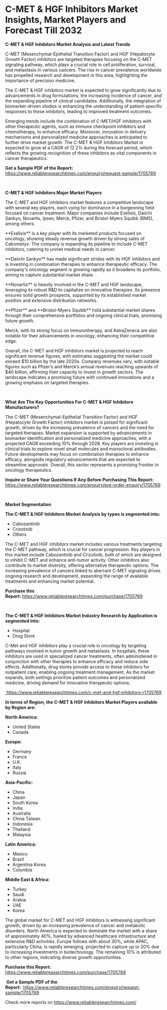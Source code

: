 <p><h1>C-MET & HGF Inhibitors Market Insights, Market Players and Forecast Till 2032</h1></p><p><strong>C-MET & HGF Inhibitors Market Analysis and Latest Trends</strong></p>
<p><p>C-MET (Mesenchymal-Epithelial Transition Factor) and HGF (Hepatocyte Growth Factor) inhibitors are targeted therapies focusing on the C-MET signaling pathway, which plays a crucial role in cell proliferation, survival, and metastasis in various cancers. The rise in cancer prevalence worldwide has propelled research and development in this area, highlighting the importance of precision medicine. </p><p>The C-MET & HGF inhibitors market is expected to grow significantly due to advancements in drug formulations, the increasing incidence of cancer, and the expanding pipeline of clinical candidates. Additionally, the integration of biomarker-driven studies is enhancing the understanding of patient-specific responses to these inhibitors, leading to improved treatment outcomes. </p><p>Emerging trends include the combination of C-MET/HGF inhibitors with other therapeutic agents, such as immune checkpoint inhibitors and chemotherapy, to enhance efficacy. Moreover, innovation in delivery mechanisms and personalized medicine approaches is anticipated to further drive market growth. The C-MET & HGF Inhibitors Market is expected to grow at a CAGR of 12.2% during the forecast period, which reflects the growing recognition of these inhibitors as vital components in cancer therapeutics.</p></p>
<p><strong>Get a Sample PDF of the Report:&nbsp;</strong> <a href="https://www.reliableresearchtimes.com/enquiry/request-sample/1705769?utm_campaign=2179&utm_medium=2&utm_source=Github&utm_content=ia&utm_term=27032025&utm_id=c-met-hgf-inhibitors">https://www.reliableresearchtimes.com/enquiry/request-sample/1705769</a></p>
<p>&nbsp;</p>
<p><strong>C-MET & HGF Inhibitors Major Market Players</strong></p>
<p><p>The C-MET and HGF inhibitors market features a competitive landscape with several key players, each vying for dominance in a burgeoning field focused on cancer treatment. Major companies include Exelixis, Daiichi Sankyo, Novartis, Ipsen, Merck, Pfizer, and Bristol-Myers Squibb (BMS), among others.</p><p>**Exelixis** is a key player with its marketed products focused on oncology, showing steady revenue growth driven by strong sales of Cabometyx. The company is expanding its pipeline to include C-MET inhibitors, catering to unmet medical needs in cancer.</p><p>**Daiichi Sankyo** has made significant strides with its HGF inhibitors and is investing in combination therapies to enhance therapeutic efficacy. The company's oncology segment is growing rapidly as it broadens its portfolio, aiming to capture substantial market share.</p><p>**Novartis** is heavily involved in the C-MET and HGF landscape, leveraging its robust R&D to capitalize on innovative therapies. Its presence ensures solid growth prospects, supported by its established market position and extensive distribution networks.</p><p>**Pfizer** and **Bristol-Myers Squibb** hold substantial market shares through their comprehensive portfolios and ongoing clinical trials, promising future growth. </p><p>Merck, with its strong focus on immunotherapy, and AstraZeneca are also notable for their advancements in oncology, enhancing their competitive edge.</p><p>Overall, the C-MET and HGF inhibitors market is projected to reach significant revenue figures, with estimates suggesting the market could exceed $10 billion by the late 2020s. Company revenues vary, with notable figures such as Pfizer’s and Merck’s annual revenues reaching upwards of $40 billion, affirming their capacity to invest in growth sectors. The landscape indicates a promising future with continued innovations and a growing emphasis on targeted therapies.</p></p>
<p>&nbsp;</p>
<p><strong>What Are The Key Opportunities For C-MET & HGF Inhibitors Manufacturers?</strong></p>
<p><p>The C-MET (Mesenchymal-Epithelial Transition Factor) and HGF (Hepatocyte Growth Factor) inhibitors market is poised for significant growth, driven by the increasing prevalence of cancers and the need for targeted therapies. Market expansion is supported by advancements in biomarker identification and personalized medicine approaches, with a projected CAGR exceeding 10% through 2028. Key players are investing in clinical trials to explore novel small molecules and monoclonal antibodies. Future developments may focus on combination therapies to enhance efficacy, alongside regulatory advancements that are expected to streamline approvals. Overall, this sector represents a promising frontier in oncology therapeutics.</p></p>
<p><strong>Inquire or Share Your Questions If Any Before Purchasing This Report:</strong> <a href="https://www.reliableresearchtimes.com/enquiry/pre-order-enquiry/1705769?utm_campaign=2179&utm_medium=2&utm_source=Github&utm_content=ia&utm_term=27032025&utm_id=c-met-hgf-inhibitors">https://www.reliableresearchtimes.com/enquiry/pre-order-enquiry/1705769</a></p>
<p>&nbsp;</p>
<p><strong>Market Segmentation</strong></p>
<p><strong>The C-MET & HGF Inhibitors Market Analysis by types is segmented into:</strong></p>
<p><ul><li>Cabozantinib</li><li>Crizotinib</li><li>Others</li></ul></p>
<p><p>The C-MET and HGF inhibitors market includes various treatments targeting the C-MET pathway, which is crucial for cancer progression. Key players in this market include Cabozantinib and Crizotinib, both of which are designed to inhibit C-MET and enhance anti-tumor activity. Other inhibitors also contribute to market diversity, offering alternative therapeutic options. The increasing prevalence of cancers linked to aberrant C-MET signaling drives ongoing research and development, expanding the range of available treatments and enhancing market potential.</p></p>
<p><strong>Purchase this Report:&nbsp;</strong><a href="https://www.reliableresearchtimes.com/purchase/1705769?utm_campaign=2179&utm_medium=2&utm_source=Github&utm_content=ia&utm_term=27032025&utm_id=c-met-hgf-inhibitors">https://www.reliableresearchtimes.com/purchase/1705769</a></p>
<p>&nbsp;</p>
<p><strong>The C-MET & HGF Inhibitors Market Industry Research by Application is segmented into:</strong></p>
<p><ul><li>Hospital</li><li>Drug Store</li></ul></p>
<p><p>C-Met and HGF inhibitors play a crucial role in oncology by targeting pathways involved in tumor growth and metastasis. In hospitals, these inhibitors are used in specialized cancer treatments, often administered in conjunction with other therapies to enhance efficacy and reduce side effects. Additionally, drug stores provide access to these inhibitors for outpatient care, enabling ongoing treatment management. As the market expands, both settings prioritize patient outcomes and personalized medicine, driving demand for innovative therapeutic options.</p></p>
<p><a href="https://www.reliableresearchtimes.com/c-met-and-hgf-inhibitors-r1705769?utm_campaign=2179&utm_medium=2&utm_source=Github&utm_content=ia&utm_term=27032025&utm_id=c-met-hgf-inhibitors">&nbsp;https://www.reliableresearchtimes.com/c-met-and-hgf-inhibitors-r1705769</a></p>
<p><strong>In terms of Region, the C-MET & HGF Inhibitors Market Players available by Region are:</strong></p>
<p>
    <p> <strong> North America: </strong>
        <ul>
            <li>United States</li>
            <li>Canada</li>
        </ul>
        </p> 
    <p> <strong> Europe: </strong>
        <ul>
            <li>Germany</li>
            <li>France</li>
            <li>U.K.</li>
            <li>Italy</li>
            <li>Russia</li>
        </ul>
        </p> 
    <p> <strong> Asia-Pacific: </strong>
        <ul>
            <li>China</li>
            <li>Japan</li>
            <li>South Korea</li>
            <li>India</li>
            <li>Australia</li>
            <li>China Taiwan</li>
            <li>Indonesia</li>
            <li>Thailand</li>
            <li>Malaysia</li>
        </ul>
        </p> 
    <p> <strong> Latin America: </strong>
        <ul>
            <li>Mexico</li>
            <li>Brazil</li>
            <li>Argentina Korea</li>
            <li>Colombia</li>
        </ul>
        </p> 
    <p> <strong> Middle East & Africa: </strong>
        <ul>
            <li>Turkey</li>
            <li>Saudi</li>
            <li>Arabia</li>
            <li>UAE</li>
            <li>Korea</li>
        </ul>
    </p>
    </p>
<p><p>The global market for C-MET and HGF inhibitors is witnessing significant growth, driven by an increasing prevalence of cancer and metabolic disorders. North America is expected to dominate the market with a share of approximately 40%, fueled by advanced healthcare infrastructure and extensive R&D activities. Europe follows with about 30%, while APAC, particularly China, is rapidly emerging, projected to capture up to 20% due to increasing investments in biotechnology. The remaining 10% is attributed to other regions, indicating diverse growth opportunities.</p></p>
<p><strong>Purchase this Report: </strong><a href="https://www.reliableresearchtimes.com/purchase/1705769?utm_campaign=2179&utm_medium=2&utm_source=Github&utm_content=ia&utm_term=27032025&utm_id=c-met-hgf-inhibitors">https://www.reliableresearchtimes.com/purchase/1705769</a></p>
<p>&nbsp;<strong>Get a Sample PDF of the Report:&nbsp;&nbsp;</strong><a href="https://www.reliableresearchtimes.com/enquiry/request-sample/1705769?utm_campaign=2179&utm_medium=2&utm_source=Github&utm_content=ia&utm_term=27032025&utm_id=c-met-hgf-inhibitors">https://www.reliableresearchtimes.com/enquiry/request-sample/1705769</a></p>
<p><strong></strong></p>
<p>Check more reports on <a href="https://www.reliableresearchtimes.com/?utm_campaign=2179&utm_medium=2&utm_source=Github&utm_content=ia&utm_term=27032025&utm_id=c-met-hgf-inhibitors">https://www.reliableresearchtimes.com/</a></p>